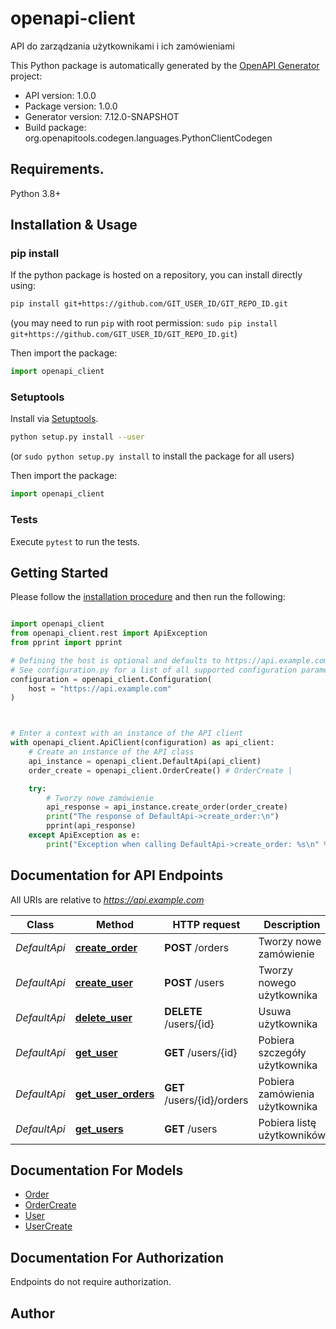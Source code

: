 # openapi-client
API do zarządzania użytkownikami i ich zamówieniami

This Python package is automatically generated by the [OpenAPI Generator](https://openapi-generator.tech) project:

- API version: 1.0.0
- Package version: 1.0.0
- Generator version: 7.12.0-SNAPSHOT
- Build package: org.openapitools.codegen.languages.PythonClientCodegen

## Requirements.

Python 3.8+

## Installation & Usage
### pip install

If the python package is hosted on a repository, you can install directly using:

```sh
pip install git+https://github.com/GIT_USER_ID/GIT_REPO_ID.git
```
(you may need to run `pip` with root permission: `sudo pip install git+https://github.com/GIT_USER_ID/GIT_REPO_ID.git`)

Then import the package:
```python
import openapi_client
```

### Setuptools

Install via [Setuptools](http://pypi.python.org/pypi/setuptools).

```sh
python setup.py install --user
```
(or `sudo python setup.py install` to install the package for all users)

Then import the package:
```python
import openapi_client
```

### Tests

Execute `pytest` to run the tests.

## Getting Started

Please follow the [installation procedure](#installation--usage) and then run the following:

```python

import openapi_client
from openapi_client.rest import ApiException
from pprint import pprint

# Defining the host is optional and defaults to https://api.example.com
# See configuration.py for a list of all supported configuration parameters.
configuration = openapi_client.Configuration(
    host = "https://api.example.com"
)



# Enter a context with an instance of the API client
with openapi_client.ApiClient(configuration) as api_client:
    # Create an instance of the API class
    api_instance = openapi_client.DefaultApi(api_client)
    order_create = openapi_client.OrderCreate() # OrderCreate | 

    try:
        # Tworzy nowe zamówienie
        api_response = api_instance.create_order(order_create)
        print("The response of DefaultApi->create_order:\n")
        pprint(api_response)
    except ApiException as e:
        print("Exception when calling DefaultApi->create_order: %s\n" % e)

```

## Documentation for API Endpoints

All URIs are relative to *https://api.example.com*

Class | Method | HTTP request | Description
------------ | ------------- | ------------- | -------------
*DefaultApi* | [**create_order**](docs/DefaultApi.md#create_order) | **POST** /orders | Tworzy nowe zamówienie
*DefaultApi* | [**create_user**](docs/DefaultApi.md#create_user) | **POST** /users | Tworzy nowego użytkownika
*DefaultApi* | [**delete_user**](docs/DefaultApi.md#delete_user) | **DELETE** /users/{id} | Usuwa użytkownika
*DefaultApi* | [**get_user**](docs/DefaultApi.md#get_user) | **GET** /users/{id} | Pobiera szczegóły użytkownika
*DefaultApi* | [**get_user_orders**](docs/DefaultApi.md#get_user_orders) | **GET** /users/{id}/orders | Pobiera zamówienia użytkownika
*DefaultApi* | [**get_users**](docs/DefaultApi.md#get_users) | **GET** /users | Pobiera listę użytkowników


## Documentation For Models

 - [Order](docs/Order.md)
 - [OrderCreate](docs/OrderCreate.md)
 - [User](docs/User.md)
 - [UserCreate](docs/UserCreate.md)


<a id="documentation-for-authorization"></a>
## Documentation For Authorization

Endpoints do not require authorization.


## Author




